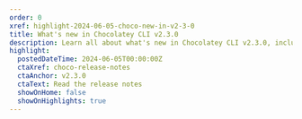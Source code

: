 ```yaml
---
order: 0
xref: highlight-2024-06-05-choco-new-in-v2-3-0
title: What's new in Chocolatey CLI v2.3.0
description: Learn all about what's new in Chocolatey CLI v2.3.0, including new features like the ability to save software installation location for later use, as well as many new improvements including enhanced exit codes for numerous Chocolatey CLI commands.
highlight:
  postedDateTime: 2024-06-05T00:00:00Z
  ctaXref: choco-release-notes
  ctaAnchor: v2.3.0
  ctaText: Read the release notes
  showOnHome: false
  showOnHighlights: true
---
```

